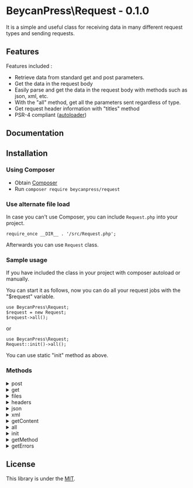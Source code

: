 # BeycanPress\Request - 0.1.0 #

It is a simple and useful class for receiving data in many different request types and sending requests.

## Features ##

Features included :

- Retrieve data from standard get and post parameters.
- Get the data in the request body
- Easily parse and get the data in the request body with methods such as json, xml, etc.
- With the "all" method, get all the parameters sent regardless of type.
- Get request header information with "titles" method
- PSR-4 compliant ([autoloader](https://www.php-fig.org/psr/psr-4/))

## Documentation ##

## Installation

### Using Composer

* Obtain [Composer](https://getcomposer.org)
* Run `composer require beycanpress/request`

### Use alternate file load

In case you can't use Composer, you can include `Request.php` into your project.

`require_once __DIR__ . '/src/Request.php';`

Afterwards you can use `Request` class.

### Sample usage
If you have included the class in your project with composer autoload or manually.

You can start it as follows, now you can do all your request jobs with the "$request" variable.
```
use BeycanPress\Request;
$request = new Request;
$request->all();
```

or

```
use BeycanPress\Request;
Request::init()->all();
```
You can use static "init" method as above.

### Methods
<details>
  <summary>post</summary>
  With this method, you can easily capture the data sent with the "post" method.
  <br><br>

  Sample:
  ```
  $result = $request->post(); // Result: all data
  $result = $request->post('name'); // Result: only value with "name" key
  ```
</details>

<details>
  <summary>get</summary>
  With this method, you can easily capture the data sent with the "get" method.
  <br><br>

  Sample:
  ```
  $result = $request->get(); // Result: all data
  $result = $request->get('name'); // Result: only value with "name" key
  ```
</details>

<details>
  <summary>files</summary>
  You can use it to get the files you send, that is, the files that come to the "$_FILES" variable.
  <br>
  NOTE: This method will be extended to upload files easily in the future.
  <br><br>

  Sample:
  ```
  $result = $request->files(); // Result: all files
  $result = $request->files('profile-picture'); // Result: only file with "profile-picture" key
  ```
</details>

<details>
  <summary>headers</summary>
  Allows you to receive request headers.
  <br><br>

  Sample:
  ```
  $result = $request->headers(); // Result: all headers data
  $result = $request->headers('X-Auth'); // Result: only value with "X-Auth" key
  ```
</details>

<details>
  <summary>json</summary>
  If the data in the request body is json data, it is parsed and kept in the class, you can easily capture it with this method.
  <br><br>

  Sample:
  ```
  $result = $request->json(); // Result: all data
  $result = $request->json('name'); // Result: only value with "name" key
  ```
</details>

<details>
  <summary>xml</summary>
  If the data in the request body is xml data, it is parsed and kept in the class, you can easily capture it with this method.
  <br><br>

  Sample:
  ```
  $result = $request->xml(); // Result: all data
  $result = $request->xml('name'); // Result: only value with "name" key
  ```
</details>

<details>
  <summary>getContent</summary>
  It allows you to get the data in the request body.
  <br><br>

  Sample:
  ```
  $result = $request->getContent(); // Result: data in the request body.
  ```
</details>

<details>
  <summary>all</summary>
  With this method, you can easily capture the request type and data type (if it is recognized and parsed).
  <br><br>

  Sample:
  ```
  $result = $request->all(); // Result: all data
  $result = $request->all('name'); // Result: only value with "name" key
  ```
</details>

<details>
  <summary>init</summary>
  You can use it to access the class as static.
  <br><br>

  Sample:
  ```
  $result = Request::init()->all();
  ```
</details>

<details>
  <summary>getMethod</summary>
  You can use it to get the request type.
  <br><br>

  Sample:
  ```
  $result = $request->getMethod(); // Result: request method name
  ```
</details>

<details>
  <summary>getErrors</summary>
  If you get an error while running the class, you can use this method to show errors.
  <br><br>

  Sample:
  ```
  $result = $request->getErrors(); // Result: If an error is caught, you will see them.
  ```
</details>


## License ##

This library is under the [MIT](https://github.com/BeycanPress/request/blob/main/LICENSE).
